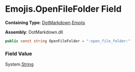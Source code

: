 # Emojis\.OpenFileFolder Field

**Containing Type**: [DotMarkdown](../../README.md)\.[Emojis](../README.md)

**Assembly**: DotMarkdown\.dll

```csharp
public const string OpenFileFolder = ":open_file_folder:"
```

### Field Value

System\.[String](https://docs.microsoft.com/en-us/dotnet/api/system.string)